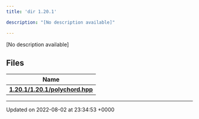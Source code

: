 ```yaml
---
title: 'dir 1.20.1'

description: "[No description available]"

---
```







[No description available]

## Files

| Name           |
| -------------- |
| **[1.20.1/1.20.1/polychord.hpp](/documentation/code/main/files/1_820_81_2polychord_8hpp/#file-1.20.1/polychord.hpp)**  |






-------------------------------

Updated on 2022-08-02 at 23:34:53 +0000
